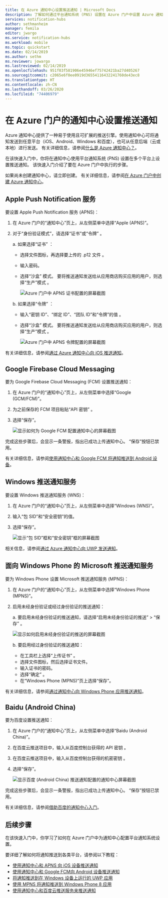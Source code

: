 ```yaml
---
title: 在 Azure 通知中心设置推送通知 | Microsoft Docs
description: 了解如何通过平台通知系统 (PNS) 设置在 Azure 门户中设置 Azure 通知中心。
services: notification-hubs
author: sethmanheim
manager: femila
editor: jwargo
ms.service: notification-hubs
ms.workload: mobile
ms.topic: quickstart
ms.date: 02/14/2019
ms.author: sethm
ms.reviewer: jowargo
ms.lastreviewed: 02/14/2019
ms.openlocfilehash: 951f03f581906e45946ef75742421ba27d405267
ms.sourcegitcommit: c2065e6f0ee0919d36554116432241760de43ec8
ms.translationtype: HT
ms.contentlocale: zh-CN
ms.lasthandoff: 03/26/2020
ms.locfileid: "74406979"
---
```

# <a name="set-up-push-notifications-in-a-notification-hub-in-the-azure-portal"></a>在 Azure 门户的通知中心设置推送通知

Azure 通知中心提供了一种易于使用且可扩展的推送引擎。使用通知中心可将通知发送到任意平台（iOS、Android、Windows 和百度），也可从任意后端（云或本地）进行发送。 有关详细信息，请参阅[什么是 Azure 通知中心？](notification-hubs-push-notification-overview.md)。

在该快速入门中，你将在通知中心使用平台通知系统 (PNS) 设置在多个平台上设置推送通知。 该快速入门介绍了要在 Azure 门户中执行的步骤。

如果尚未创建通知中心，请立即创建。 有关详细信息，请参阅[在 Azure 门户中创建 Azure 通知中心](create-notification-hub-portal.md)。 

## <a name="apple-push-notification-service"></a>Apple Push Notification 服务

要设置 Apple Push Notification 服务 (APNS)：

1. 在 Azure 门户的“通知中心”页上，从左侧菜单中选择“Apple (APNS)”。  

1. 对于“身份验证模式”，请选择“证书”或“令牌”    。

   a. 如果选择“证书”  ：
   * 选择文件图标，再选择要上传的 .p12 文件  。
   * 输入密码。
   * 选择“沙盒”  模式。 要将推送通知发送给从应用商店购买应用的用户，则选择“生产”模式  。

     ![Azure 门户中 APNS 证书配置的屏幕截图](./media/notification-hubs-ios-get-started/notification-hubs-apple-config-cert.png)

   b. 如果选择“令牌”  ：

   * 输入“密钥 ID”、“绑定 ID”、“团队 ID”和“令牌”的值     。
   * 选择“沙盒”  模式。 要将推送通知发送给从应用商店购买应用的用户，则选择“生产”模式  。

     ![Azure 门户中 APNS 令牌配置的屏幕截图](./media/configure-notification-hub-portal-pns-settings/notification-hubs-apple-config-token.png)

有关详细信息，请参阅[通过 Azure 通知中心向 iOS 推送通知](notification-hubs-ios-apple-push-notification-apns-get-started.md)。

## <a name="google-firebase-cloud-messaging"></a>Google Firebase Cloud Messaging

要为 Google Firebase Cloud Messaging (FCM) 设置推送通知：

1. 在 Azure 门户的“通知中心”页上，从左侧菜单中选择“Google (GCM/FCM)”。   
2. 为之前保存的 FCM 项目粘贴“API 密钥”  。 
3. 选择“保存”。  

   ![显示如何为 Google FCM 配置通知中心的屏幕截图](./media/notification-hubs-android-push-notification-google-fcm-get-started/fcm-server-key.png)

完成这些步骤后，会显示一条警报，指出已成功上传通知中心。 “保存”按钮已禁用。  

有关详细信息，请参阅[使用通知中心和 Google FCM 将通知推送到 Android 设备](notification-hubs-android-push-notification-google-fcm-get-started.md)。

## <a name="windows-push-notification-service"></a>Windows 推送通知服务

要设置 Windows 推送通知服务 (WNS)：

1. 在 Azure 门户的“通知中心”页上，从左侧菜单中选择“Windows (WNS)”。  
2. 输入“包 SID”和“安全密钥”的值。  
3. 选择“保存”。 

   ![显示“包 SID”框和“安全密钥”框的屏幕截图](./media/notification-hubs-windows-store-dotnet-get-started/notification-hub-configure-wns.png)

相关信息，请参阅[通过 Azure 通知中心向 UWP 发送通知](notification-hubs-windows-store-dotnet-get-started-wns-push-notification.md)。

## <a name="microsoft-push-notification-service-for-windows-phone"></a>面向 Windows Phone 的 Microsoft 推送通知服务

要为 Windows Phone 设置 Microsoft 推送通知服务 (MPNS)： 

1. 在 Azure 门户的“通知中心”页上，从左侧菜单中选择“Windows Phone (MPNS)”。  
1. 启用未经身份验证或经过身份验证的推送通知：

   a. 要启用未经身份验证的推送通知，请选择“启用未经身份验证的推送” > “保存”   。

      ![显示如何启用未经身份验证的推送的屏幕截图](./media/notification-hubs-windows-phone-get-started/azure-portal-unauth.png)

   b. 要启用经过身份验证的推送通知：
      * 在工具栏上选择“上传证书”  。
      * 选择文件图标，然后选择证书文件。
      * 输入证书的密码。
      * 选择“确定”  。
      * 在“Windows Phone (MPNS)”页上选择“保存”。  

有关详细信息，请参阅[通过通知中心向 Windows Phone 应用推送通知](notification-hubs-windows-mobile-push-notifications-mpns.md)。
      

## <a name="baidu-android-china"></a>Baidu (Android China)

要为百度设置推送通知：

1. 在 Azure 门户的“通知中心”页上，从左侧菜单中选择“Baidu (Android China)”。   
2. 在百度云推送项目中，输入从百度控制台获得的 API 密钥  。 
3. 在百度云推送项目中，输入从百度控制台获得的机密密钥  。 
4. 选择“保存”。  

    ![显示百度 (Android China) 推送通知配置的通知中心屏幕截图](./media/notification-hubs-baidu-get-started/AzureNotificationServicesBaidu.png)

完成这些步骤后，会显示一条警报，指出已成功上传通知中心。 “保存”按钮已禁用。  

有关详细信息，请参阅[借助百度的通知中心入门](notification-hubs-baidu-china-android-notifications-get-started.md)。

## <a name="next-steps"></a>后续步骤
在该快速入门中，你学习了如何在 Azure 门户中为通知中心配置平台通知系统设置。 

要详细了解如何将通知推送到各类平台，请参阅以下教程：

- [使用通知中心和 APNS 向 iOS 设备推送通知](notification-hubs-ios-apple-push-notification-apns-get-started.md)
- [使用通知中心和 Google FCM向 Android 设备推送通知](notification-hubs-android-push-notification-google-fcm-get-started.md)
- [将通知推送到在 Windows 设备上运行的 UWP 应用](notification-hubs-windows-store-dotnet-get-started-wns-push-notification.md)
- [使用 MPNS 将通知推送到 Windows Phone 8 应用](notification-hubs-windows-mobile-push-notifications-mpns.md)
- [使用通知中心和百度云推送服务来推送通知](notification-hubs-baidu-china-android-notifications-get-started.md)
